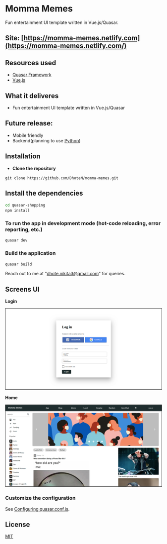 # Momma Memes

Fun entertainment UI template written in Vue.js/Quasar.

## Site: [https://momma-memes.netlify.com](https://momma-memes.netlify.com/)

## Resources used
* [Quasar Framework](https://quasar.dev/)
* [Vue.js](https://vuejs.org/)

## What it deliveres
* Fun entertainment UI template written in Vue.js/Quasar

## Future release:
* Mobile friendly
* Backend(planning to use [Python](https://www.python.org/))


## Installation

* **Clone the repository**

```
git clone https://github.com/DhoteN/momma-memes.git
```

## Install the dependencies
```bash
cd quasar-shopping
npm install
```

### To run the app in development mode (hot-code reloading, error reporting, etc.)
```bash
quasar dev
```


### Build the application
```bash
quasar build
```

Reach out to me at "dhote.nikita3@gmail.com" for queries.

## Screens UI
**Login**
<p float="left">
        <kbd>
<img src="quasar_app/src/assets/Login.png" border="1" alt="Login"
        title="Login"  />
                </kbd>
</p>

**Home**
<p float="left">
	<kbd>
<img src="quasar_app/src/assets/Layout.png" border="1" alt="Home"
	title="Home"  />
		</kbd>
</p>


### Customize the configuration
See [Configuring quasar.conf.js](https://quasar.dev/quasar-cli/quasar-conf-js).

## License

[MIT](http://opensource.org/licenses/MIT)
